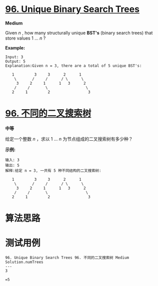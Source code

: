# [96. Unique Binary Search Trees][enTitle]

**Medium**

Given  *n* , how many structurally unique **BST's**  (binary search trees) that store values 1 ...  *n* ?

**Example:** 

```
Input: 3
Output: 5
Explanation:Given n = 3, there are a total of 5 unique BST's:

   1         3     3      2      1
    \       /     /      / \      \
     3     2     1      1   3      2
    /     /       \                 \
   2     1         2                 3

```
# [96. 不同的二叉搜索树][cnTitle]

**中等**

给定一个整数  *n* ，求以 1 ...  *n*  为节点组成的二叉搜索树有多少种？

**示例:** 

```
输入: 3
输出: 5
解释:给定 n = 3, 一共有 5 种不同结构的二叉搜索树:

   1         3     3      2      1
    \       /     /      / \      \
     3     2     1      1   3      2
    /     /       \                 \
   2     1         2                 3
```


# 算法思路

# 测试用例
```
96. Unique Binary Search Trees 96. 不同的二叉搜索树 Medium
Solution.numTrees
---
3

=5
```

[enTitle]: https://leetcode.com/problems/unique-binary-search-trees/
[cnTitle]: https://leetcode-cn.com/problems/unique-binary-search-trees/
